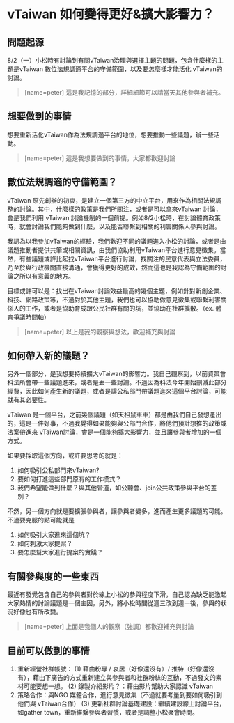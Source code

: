 # vTaiwan 如何變得更好&擴大影響力？

## 問題起源
8/2（一）小松時有討論到有關vTaiwan治理與選擇主題的問題，包含什麼樣的主題是vTaiwan 數位法規調適平台的守備範圍，以及要怎麼樣才能活化 vTaiwan的討論。
> [name=peter] 這是我記憶的部分，詳細細節可以請當天其他參與者補充。

## 想要做到的事情
想要重新活化vTaiwan作為法規調適平台的地位，想要推動一些議題，辦一些活動。
> [name=peter] 這是我想要做到的事情，大家都歡迎討論

## 數位法規調適的守備範圍？
vTaiwan 原先創辦的初衷，是建立一個第三方的中立平台，用來作為相關法規調整的討論。其中，什麼樣的政策是我們所關注，或者是可以拿來vTaiwan 討論，會是我們利用 vTaiwan 討論機制的一個前提。例如8/2小松時，在討論體育政策時，就會討論我們能夠做到什麼，以及能否聯繫到相關的利害關係人參與討論。

我認為以我參加vTaiwan的經驗，我們歡迎不同的議題進入小松的討論，或者是由議題推動者提供共筆或相關資訊，由我們協助利用vTaiwan平台進行意見徵集。當然，有些議題或許比起找vTaiwan平台進行討論，找關注的民意代表與立法委員，乃至於與行政機關直接溝通，會獲得更好的成效，然而這也是我認為守備範圍的討論之所以有意義的地方。

目標或許可以是：找出在vTaiwan討論效益最高的幾個主題，例如針對新創企業、科技、網路政策等，不過對於其他主題，我們也可以協助做意見徵集或聯繫利害關係人的工作，或者是協助育成跟公民社群有關的坑，並協助在社群擴散。（ex. 體育爭議時間軸）

>[name=peter] 以上是我的觀察與想法，歡迎補充與討論
>
## 如何帶入新的議題？

另外一個部分，是我想要持續擴大vTaiwan的影響力。我自己觀察到，以前資策會科法所會帶一些議題進來，或者是丟一些討論。不過因為科法今年開始刪減此部分經費，因此如何產生新的議題，或者是讓公私部門帶議題進來這個平台討論，可能就有其必要性。

vTaiwan 是一個平台，之前幾個議題（如天租鼠車車）都是由我們自己發想產出的，這是一件好事，不過我覺得如果能夠與公部門合作，將他們預計想推的政策或法案帶進來 vTaiwan討論，會是一個能夠擴大影響力，並且讓參與者增加的一個方式。

如果要採取這個方向，或許要思考的就是：

1. 如何吸引公私部門來vTaiwan?
2. 要如何打進這些部門原有的工作模式？
3. 我們希望能做到什麼？與其他管道，如公聽會、join公共政策參與平台的差別？

不然，另一個方向就是要擴張參與者，讓參與者變多，進而產生更多議題的可能。不過要克服的點可能就是

1. 如何吸引大家進來這個坑？
2. 如何刺激大家提案？
3. 要怎麼幫大家進行提案的實踐？

## 有關參與度的一些東西
最近有發覺包含自己的參與者對於線上小松的參與程度下滑，自己認為缺乏能激起大家熱情的討論議題是一個主因，另外，將小松時間從週三改到週一後，參與的狀況好像也有所改變。
>[name=peter] 上面是我個人的觀察（強調）都歡迎補充與討論
>

## 目前可以做到的事情
1. 重新經營社群帳號：
(1) 藉由粉專 / 哀居（好像還沒有）/ 推特（好像還沒有），藉由下廣告的方式重新建立與參與者和社群粉絲的互動，不過發文的素材可能要想一想。
(2) 錄製介紹影片？：藉由影片幫助大家認識 vTaiwan
3. 策略合作：與NGO 媒體合作，進行意見徵集（不過就要考量到要如何吸引到他們與 vTaiwan合作）
(3) 更新社群討論基礎建設：繼續建設線上討論平台，如gather town，重新維繫參與者習慣，或者是調整小松聚會時間。